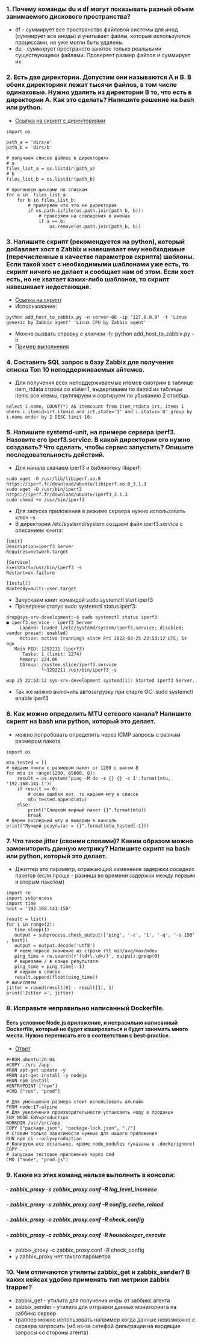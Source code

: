 ### 1. Почему команды du и df могут показывать разный объем занимаемого дискового пространства? 
- df - суммирует все пространство файловой системы для инод (суммирует все иноды) и учитывает файлы, которые используются процессами, но уже могли быть удалены.
- du - суммирует пространсто занятое только реальными существующими файлами. Проверяет размер файлов и суммирует их.

### 2. Есть две директории. Допустим они называются A и B. В обеих директориях лежат тысячи файлов, в том числе одинаковые. Нужно удалить из директории B то, что есть в директории A. Как это сделать? Напишите решение на bash или python. 

- [Ссылка на скрипт с директориями](https://github.com/RenOoise/test-tasks/tree/master/task%202)

```
import os

path_a = 'dirs/a'
path_b = 'dirs/b'

# получаем список файлов в директориях 
# a
files_list_a = os.listdir(path_a)
# b
files_list_b = os.listdir(path_b)

# прогоняем циклами по спискам
for a in  files_list_a:
    for b in files_list_b:
        # проверяем что это не директория
        if os.path.isfile(os.path.join(path_b, b)):
            # проверяем на совпадения в именах
            if a == b:
                os.remove(os.path.join(path_b, b))
```

### 3. Напишите скрипт (рекомендуется на python), который добавляет хост в Zabbix и навешивает ему необходимые (перечисленные в качестве параметров скрипта) шаблоны. Если такой хост с необходимыми шаблонами уже есть, то скрипт ничего не делает и сообщает нам об этом. Если хост есть, но не хватает каких-либо шаблонов, то скрипт навешивает недостающие. 
- [Ссылка на скрипт](https://github.com/RenOoise/test-tasks/blob/master/task%203/add_host_to_zabbix.py)
- Использование:
```
python add_host_to_zabbix.py -n server-08 -ip '127.0.0.9' -t 'Linux generic by Zabbix agent' 'Linux CPU by Zabbix agent'
```
- Можно вызвать справку с ключем -h: python add_host_to_zabbix.py -h
- [Пример выполнения](https://github.com/RenOoise/test-tasks/blob/master/task%203/cmd.png)

### 4. Составить SQL запрос в базу Zabbix для получения списка Топ 10 неподдерживаемых айтемов. 

 - Для получения всех неподдерживаемых итемов смотрим в таблице item_rtdata строки со state=1, выдергиваем по itemid из таблицы items все итемы, группируем и сортируем по убыванию 2 столбца. 
 ```
 select i.name, COUNT(*) AS itemcount from item_rtdata irt, items i where i.itemid=irt.itemid and irt.state='1' and i.status='0' group by i.name order by 2 DESC limit 10;
 ```

### 5. Напишите systemd-unit, на примере сервера iperf3. Назовите его iperf3.service. В какой директории его нужно создавать? Что сделать, чтобы сервис запустить? Опишите последовательность действий. 

- Для начала скачаем iperf3 и библиотеку libiperf:
```
sudo wget -O /usr/lib/libiperf.so.0 https://iperf.fr/download/ubuntu/libiperf.so.0_3.1.3
sudo wget -O /usr/bin/iperf3 https://iperf.fr/download/ubuntu/iperf3_3.1.3
sudo chmod +x /usr/bin/iperf3
```

- Для запуска приложения в режиме сервера нужно использовать ключ -s
- В директории /etc/systemd/system создаем файл iperf3.service с описанием юнита:
```
[Unit]
Description=iperf3 Server
Requires=network.target

[Service]
ExecStart=/usr/bin/iperf3 -s
Restart=on-failure

[Install]
WantedBy=multi-user.target
```
- Запускаем юнит командой sudo systemctl start iperf3
- Проверяем статус sudo systemctl status iperf3:
```
drop@sys-srv-development:~$ sudo systemctl status iperf3
● iperf3.service - iperf3 Server
     Loaded: loaded (/etc/systemd/system/iperf3.service; disabled; vendor preset: enabled)
     Active: active (running) since Fri 2022-03-25 22:53:12 UTC; 5s ago
   Main PID: 1292211 (iperf3)
      Tasks: 1 (limit: 2274)
     Memory: 224.0K
     CGroup: /system.slice/iperf3.service
             └─1292211 /usr/bin/iperf3 -s

мар 25 22:53:12 sys-srv-development systemd[1]: Started iperf3 Server.
```
- Так же можно включить автозагрузку при старте ОС: sudo systemctl enable iperf3

### 6.	Как можно определить MTU сетевого канала? Напишите скрипт на bash или python, который это делает. 
- можно попробовать определить через ICMP запросы с разным размером пакета

```
import os

mtu_tested = []
# кидаем пинги с размером пакет от 1200 с шагом 8
for mtu in range(1200, 65000, 8):
    result = os.system('ping -M do -s {} {} -c 1'.format(mtu, '192.168.141.1')) 
    if result == 0:
        # если ошибки нет, то кидаем мту в список
        mtu_tested.append(mtu)
    else:
        print("Слишком жирный пакет {}".format(mtu))
        break
# берем последний мту и выводим в консоль
print("Лучший результат = {}".format(mtu_tested[-1]))
```
 
### 7.	Что такое jitter (своими словами)? Каким образом можно замониторить данную метрику? Напишите скрипт на bash или python, который это делает. 

 - Джиттер это параметр, отражающий изменение задержки соседних пакетов (если проще - разница во времени задержки между первым и вторым пакетом)

 ```
import re
import subprocess
import time
host = '192.168.141.158'

result = list()
for i in range(2):
    time.sleep(1)
    output = subprocess.check_output(['ping', '-c', '1', '-q', '-s 150' , host])
    output = output.decode('utf8')
    # ищем первое значение из строки rtt min/avg/max/mdev
    ping_time = re.search(r'(\d+\.\d+/)', output).group(0)
    # вырезаем / в конце результата
    ping_time = ping_time[:-1]
    # кидаем в список
    result.append(float(ping_time))
# вычисляем 
jitter = round(result[0] - result[1], 1)
print('Jitter =', jitter)
 ```

### 8.	Исправьте неправильно написанный Dockerfile. 
#### Есть условное Node.js приложение, и неправильно написанный Dockerfile, который не будет кэшироваться и будет занимать много места. Нужно переписать его в соответствии с best-practice. 

- [Ответ](https://github.com/RenOoise/test-tasks/blob/master/task%208/Dockerfile)

```#плохой файл  
#FROM ubuntu:20.04  
#COPY ./src /app  
#RUN apt-get update -y  
#RUN apt-get install -y nodejs  
#RUN npm install  
#ENTRYPOINT ["npm"]  
#CMD ["run", "prod"]  

# Для уменьшения размера стоит использовать альпайн
FROM node:17-alpine
# Для увеличения производительности установить ноду в продакшн
ENV NODE_ENV=production
WORKDIR /usr/src/app
COPY ["package.json", "package-lock.json", "./"]
# Ставим только зависимости нужные для нашего приложения
RUN npm ci --only=production
# Копируем все остальное, кроме node_modules (указаны в .dockerignore)
COPY . .
# запускаю тестовое приложение через cmd
CMD ["node", "prod.js"]
```

### 9.	Какие из этих команд нельзя выполнить в консоли:  
##### -	zabbix_proxy -c zabbix_proxy.conf -R log_level_increase 	
##### -	zabbix_proxy -c zabbix_proxy.conf -R config_cache_reload 	
##### -	zabbix_proxy -c zabbix_proxy.conf -R check_config 	
##### -	zabbix_proxy -c zabbix_proxy.conf -R housekeeper_execute 	
- zabbix_proxy -c zabbix_proxy.conf -R check_config 
- у zabbix_proxy нет такого параметра

### 10.	Чем отличаются утилиты zabbix_get и zabbix_sender? В каких кейсах удобно применять тип метрики zabbix trapper? 	
- zabbix_get - утилита для получения инфы от заббикс агента
- zabbix_sender - утилита для отправки данных мониторинга на заббикс сервер
- траппер можно использовать например когда данные невозможно с сервера запросить (мб из-за сетефой фильтрации на входящие запросы со стороны агента)